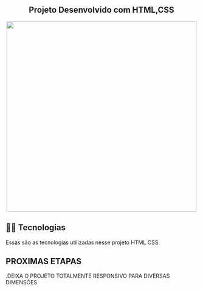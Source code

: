 <h2 align="center">Projeto Desenvolvido com HTML,CSS</h2>
<div align="center">
  <img height="500" src="https://i.ibb.co/wr000v3/web.png"  />
</div>



## 👨‍💻 Tecnologias

Essas são as tecnologias utilizadas nesse projeto
HTML
CSS



## PROXIMAS ETAPAS
.DEIXA O PROJETO TOTALMENTE RESPONSIVO PARA DIVERSAS DIMENSÕES

